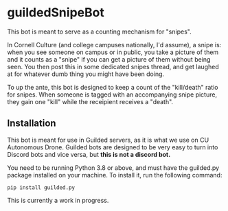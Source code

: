 # guildedSnipeBot

This bot is meant to serve as a counting mechanism for "snipes". 

In Cornell Culture (and college campuses nationally, I'd assume), a snipe is: when you see someone on campus or in public, you take a picture of them and it counts as a "snipe" if you can get a picture of them without being seen. You then post this in some dedicated snipes thread, and get laughed at for whatever dumb thing you might have been doing. 

To up the ante, this bot is designed to keep a count of the "kill/death" ratio for snipes. When someone is tagged with an accompanying snipe picture, they gain one "kill" while the receipient receives a "death".

## Installation
This bot is meant for use in Guilded servers, as it is what we use on CU Autonomous Drone. Guilded bots are designed to be very easy to turn into Discord bots and vice versa, but **this is not a discord bot.**

You need to be running Python 3.8 or above, and must have the guilded.py package installed on your machine. To install it, run the following command:

```pip install guilded.py```

This is currently a work in progress. 